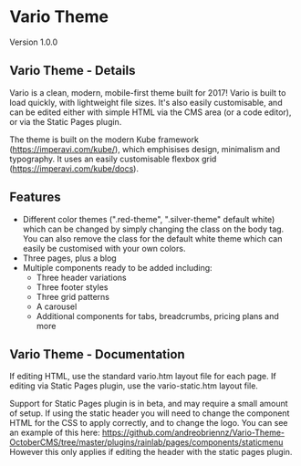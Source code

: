 # Vario Theme
Version 1.0.0

## Vario Theme - Details

Vario is a clean, modern, mobile-first theme built for 2017! Vario is built to load quickly, with lightweight file sizes. It's also easily customisable, and can be edited either with simple HTML via the CMS area (or a code editor), or via the Static Pages plugin.

The theme is built on the modern Kube framework (https://imperavi.com/kube/), which emphisises design, minimalism and typography. It uses an easily customisable flexbox grid (https://imperavi.com/kube/docs).

## Features

- Different color themes (".red-theme", ".silver-theme" default white) which can be changed by simply changing the class on the body tag. You can also remove the class for the default white theme which can easily be customised with your own colors.
- Three pages, plus a blog
- Multiple components ready to be added including:
  - Three header variations
  - Three footer styles
  - Three grid patterns
  - A carousel
  - Additional components for tabs, breadcrumbs, pricing plans and more

## Vario Theme - Documentation

If editing HTML, use the standard vario.htm layout file for each page. If editing via Static Pages plugin, use the vario-static.htm layout file.

Support for Static Pages plugin is in beta, and may require a small amount of setup. If using the static header you will need to change the component HTML for the CSS to apply correctly, and to change the logo. You can see an example of this here: https://github.com/andreobriennz/Vario-Theme-OctoberCMS/tree/master/plugins/rainlab/pages/components/staticmenu
However this only applies if editing the header with the static pages plugin.
